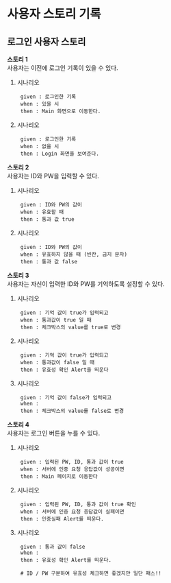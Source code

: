 # 사용자 스토리 기록

## 로그인 사용자 스토리
__스토리 1__<br>
사용자는 이전에 로그인 기록이 있을 수 있다.

1. 시나리오<br>

        given : 로그인한 기록
        when : 있을 시
        then : Main 화면으로 이동한다.

2. 시나리오<br>

        given : 로그인한 기록
        when : 없을 시
        then : Login 화면을 보여준다.


__스토리 2__<br> 
사용자는 ID와 PW을 입력할 수 있다.

1. 시나리오<br>

        given : ID와 PW의 값이
        when : 유효할 때
        then : 통과 값 true

2. 시나리오<br>

        given : ID와 PW의 값이
        when : 유효하지 않을 때 (빈칸, 금지 문자)
        then : 통과 값 false


__스토리 3__<br>
사용자는 자신이 입력한 ID와 PW를 기억하도록 설정할 수 있다.

1. 시나리오<br>

        given : 기억 값이 true가 입력되고
        when : 통과값이 true 일 때
        then : 체크박스의 value를 true로 변경

2. 시나리오<br>

        given : 기억 값이 true가 입력되고
        when : 통과값이 false 일 때
        then : 유효성 확인 Alert을 띄운다

3. 시나리오<br>

        given : 기억 값이 false가 입력되고
        when :
        then : 체크박스의 value를 false로 변경

__스토리 4__<br>
사용자는 로그인 버튼을 누를 수 있다.

1. 시나리오<br>

        given : 입력된 PW, ID, 통과 값이 true
        when : 서버에 인증 요청 응답값이 성공이면
        then : Main 페이지로 이동한다

2. 시나리오<br>

        given : 입력된 PW, ID, 통과 값이 true 확인
        when : 서버에 인증 요청 응답값이 실패이면
        then : 인증실패 Alert를 띄운다.

3. 시나리오<br>

        given : 통과 값이 false
        when : 
        then : 유효성 확인 Alert를 띄운다.

        # ID / PW 구분하여 유효성 체크하면 좋겠지만 일단 패스!! 